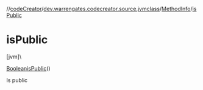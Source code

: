 //[codeCreator](../../../index.md)/[dev.warrengates.codecreator.source.jvmclass](../index.md)/[MethodInfo](index.md)/[isPublic](is-public.md)

# isPublic

[jvm]\

[Boolean](https://docs.oracle.com/javase/8/docs/api/java/lang/Boolean.html)[isPublic](is-public.md)()

Is public
